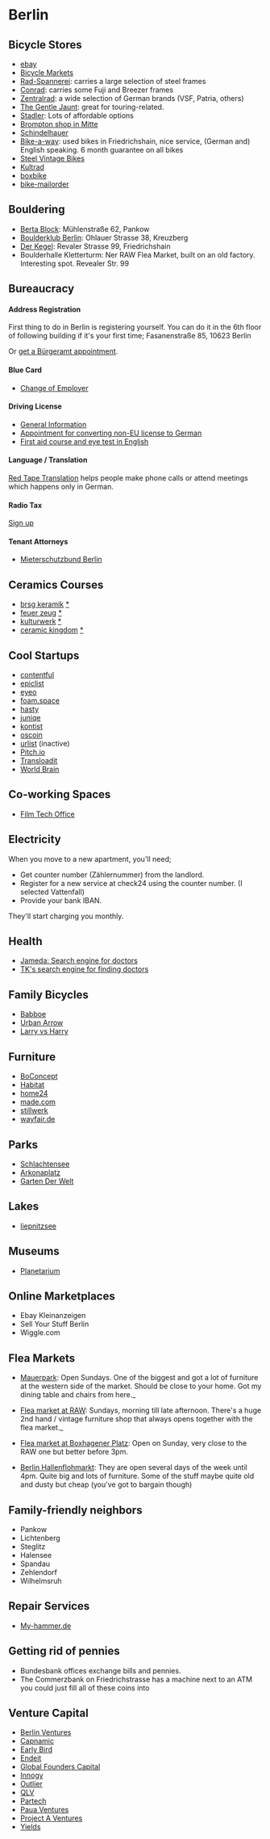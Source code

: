 # Berlin

## Bicycle Stores

* [ebay](https://www.ebay-kleinanzeigen.de/s-fahrraeder/10969/c217l9632r20)
* [Bicycle Markets](http://berlinerfahrradmarkt.de/termine)
* [Rad-Spannerei](https://rad-spannerei.de/): carries a large selection of steel frames
* [Conrad](http://www.worldpacker.com/): carries some Fuji and Breezer frames 
* [Zentralrad](https://www.zentralrad.de/): a wide selection of German brands (VSF, Patria, others)
* [The Gentle Jaunt](http://thegentlejaunt.com): great for touring-related.
* [Stadler](https://www.google.com/maps/place/Zweirad-Center+Stadler+GmbH/@52.5031609,13.4515225,13.3z/data=!4m5!3m4!1s0x0:0x5baacd3e22e7835!8m2!3d52.5227754!4d13.4631014?hl=en&shorturl=1): Lots of affordable options
* [Brompton shop in Mitte](https://www.theurbanmobilitystore.com/?lang=en)
* [Schindelhauer](https://www.schindelhauerbikes.com/)
* [Bike-a-way](http://www.bikeawayberlin.com/): used bikes in Friedrichshain, nice service, (German and) English speaking. 6 month guarantee on all bikes
* [Steel Vintage Bikes](http://steel-vintage.com)
* [Kultrad](https://www.kultrad.de/pages/ueber-kultrad)
* [boxbike](https://www.boxbike.de/)
* [bike-mailorder](https://www.bike-mailorder.de/)

## Bouldering

* [Berta Block](http://www.bertablock.de/): Mühlenstraße 62, Pankow
* [Boulderklub Berlin](http://boulderklub.de/): Ohlauer Strasse 38, Kreuzberg
* [Der Kegel](http://derkegel.de/): Revaler Strasse 99, Friedrichshain
* Boulderhalle Kletterturm: Ner RAW Flea Market, built on an old factory. Interesting spot. Revealer Str. 99

## Bureaucracy

#### Address Registration

First thing to do in Berlin is registering yourself. You can do it in the 6th floor of following building if it's your first time;
Fasanenstraße 85, 10623 Berlin

Or [get a  Bürgeramt appointment](https://service.berlin.de/dienstleistung/120686/).

#### Blue Card

* [Change of Employer](https://service.berlin.de/dienstleistung/326856/standort/121885/en/)

#### Driving License

* [General Information](https://www.international.hu-berlin.de/en/wissenschaftler/international-scholar-services/living-and-working-in-berlin/drivers-licence/drivers-licence)
* [Appointment for converting non-EU license to German](https://service.berlin.de/dienstleistung/121598/)
* [First aid course and eye test in English](https://www.english-driving-school.de/)


#### Language / Translation

[Red Tape Translation](https://www.redtapetranslation.com/) helps people make phone calls or attend meetings which happens only in German. 

#### Radio Tax

[Sign up](https://www.rundfunkbeitrag.de/buergerinnen_und_buerger/formulare/anmelden/index_ger.html)

#### Tenant Attorneys

* [Mieterschutzbund Berlin](https://www.mieterschutzbund-berlin.de/)



## Ceramics Courses

* [brsg keramik](https://brsg-keramik.com/workshops/) [*](https://www.google.com/maps?ll=52.517418,13.465936&z=16&t=m&hl=en-US&gl=DE&mapclient=embed&cid=2275286225499420429)
* [feuer zeug](http://www.feuer-zeug-keramik.de/toepferkurse.html) [*](https://www.google.de/maps/place/Lenaustra%C3%9Fe+23,+12047+Berlin/@52.4902682,13.4238435,17z/data=!3m1!4b1!4m5!3m4!1s0x47a84fb65d9475b7:0x37399a3c7021a652!8m2!3d52.4902682!4d13.4260322)
* [kulturwerk](https://www.bbk-kulturwerk.de/con/kulturwerk/front_content.php?idart=215&idartlang=377&idcat=46&changelang=7) [*](https://www.google.de/maps/place/Osloer+Str.+102,+13359+Berlin/@52.55514,13.3775313,17z/data=!3m1!4b1!4m5!3m4!1s0x47a8522516b51333:0xf6be951e7556450f!8m2!3d52.55514!4d13.37972)
* [ceramic kingdom](https://www.ceramickingdomberlin.com/classes/) [*](https://www.google.de/maps/place/Ceramic+Kingdom/@52.4792104,13.4321666,15z/data=!4m2!3m1!1s0x0:0xab672d8542154e6f?sa=X&ved=2ahUKEwjZxJPiw7DdAhVmiIsKHUvhANIQ_BIwEXoECAcQCQ)


## Cool Startups

* [contentful](https://contentful.com)
* [epiclist](https://angel.co/epiclist)
* [eyeo](https://eyeo.com/)
* [foam.space](https://www.foam.space/)
* [hasty](https://hasty.ai/)
* [juniqe](https://www.juniqe.com/)
* [kontist](https://angel.co/kontist)
* [oscoin](http://oscoin.io)
* [urlist](https://angel.co/urlist) (inactive)
* [Pitch.io](https://pitch.com/)
* [Transloadit](https://transloadit.com)
* [World Brain](https://worldbrain.io/)

## Co-working Spaces

* [Film Tech Office](https://www.filmtechoffice.com/)

## Electricity

When you move to a new apartment, you'll need;

* Get counter number (Zählernummer) from the landlord.
* Register for a new service at check24 using the counter number. (I selected Vattenfall)
* Provide your bank IBAN.

They'll start charging you monthly. 

## Health

* [Jameda: Search engine for doctors](https://www.jameda.de/)
* [TK's search engine for finding doctors](https://www.tk-aerztefuehrer.de/TK/start.htm)

## Family Bicycles 

* [Babboe](https://www.babboe.de/lastenraeder)
* [Urban Arrow](https://www.urbanarrow.com/en)
* [Larry vs Harry](https://www.larryvsharry.com/)

## Furniture

* [BoConcept](https://www.boconcept.com/en-gb/)
* [Habitat](https://www.habitat.de/)
* [home24](https://www.home24.de/)
* [made.com](https://made.com)
* [stillwerk](https://stilwerk.com/de/berlin/)
* [wayfair.de](https://www.wayfair.de/)

## Parks

* [Schlachtensee](https://de.m.wikipedia.org/wiki/Schlachtensee)
* [Arkonaplatz](https://de.m.wikipedia.org/wiki/Arkonaplatz)
* [Garten Der Welt](https://gruen-berlin.de/gaerten-der-welt)

## Lakes

* [liepnitzsee](http://www.findingberlin.com/liepnitzsee/)

## Museums

* [Planetarium](http://www.planetarium.berlin/)

## Online Marketplaces

* Ebay Kleinanzeigen
* Sell Your Stuff Berlin
* Wiggle.com

## Flea Markets

* [Mauerpark](https://goo.gl/6wioq7): Open Sundays. One of the biggest and got a lot of furniture at the western side of the market. Should be close to your home. Got my dining table and chairs from here._

* [Flea market at RAW](https://goo.gl/rXnRbA): Sundays, morning till late afternoon. There's a huge 2nd hand / vintage furniture shop that always opens together with the flea market._

* [Flea market at Boxhagener Platz](https://goo.gl/maps/ZUcd6NweQZF2): Open on Sunday, very close to the RAW one but better before 3pm.

* [Berlin Hallenflohmarkt](https://goo.gl/7cfQWc): They are open several days of the week until 4pm. Quite big and lots of furniture. Some of the stuff maybe quite old and dusty but cheap (you've got to bargain though)

## Family-friendly neighbors

* Pankow
* Lichtenberg
* Steglitz
* Halensee
* Spandau
* Zehlendorf
* Wilhelmsruh

## Repair Services

* [My-hammer.de](https://www.my-hammer.de/)

## Getting rid of pennies

* Bundesbank offices exchange bills and pennies.
* The Commerzbank on Friedrichstrasse has a machine next to an ATM you could just fill all of these coins into

## Venture Capital 

* [Berlin Ventures](http://www.berlinventures.com/)
* [Capnamic](https://capnamic.com/)
* [Early Bird](https://earlybird.com/)
* [Endeit](https://endeit.com/)
* [Global Founders Capital](https://www.globalfounderscapital.com/)
* [Innogy](https://www.innogy.ventures/)
* [Outlier](https://outlierventures.io/)
* [QLV](http://www.qlv.berlin/)
* [Partech](https://partechpartners.com/)
* [Paua Ventures](https://angel.co/paua-ventures)
* [Project A Ventures](https://www.project-a.com)
* [Yields](https://angel.co/yields-internet-ventures)
